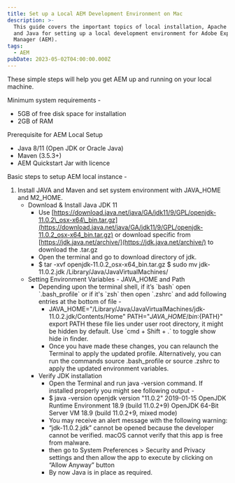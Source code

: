 ```yaml
---
title: Set up a Local AEM Development Environment on Mac
description: >-
  This guide covers the important topics of local installation, Apache Maven,
  and Java for setting up a local development environment for Adobe Experience
  Manager (AEM).
tags:
  - AEM
pubDate: 2023-05-02T04:00:00.000Z
---
```


These simple steps will help you get AEM up and running on your local machine.

Minimum system requirements -

* 5GB of free disk space for installation
* 2GB of RAM

Prerequisite for AEM Local Setup

* Java 8/11 (Open JDK or Oracle Java)
* Maven (3.5.3+)
* AEM Quickstart Jar with licence

Basic steps to setup AEM local instance -

1. Install JAVA and Maven and set system environment with JAVA\_HOME and M2\_HOME.
   * Download & Install Java JDK 11
     * Use [https://download.java.net/java/GA/jdk11/9/GPL/openjdk-11.0.2\_osx-x64\_bin.tar.gz](https://download.java.net/java/GA/jdk11/9/GPL/openjdk-11.0.2_osx-x64_bin.tar.gz)  or download specific from [https://jdk.java.net/archive/](https://jdk.java.net/archive/) to download the .tar.gz
     * Open the terminal and go to download directory of jdk.
     * $ tar -xvf openjdk-11.0.2\_osx-x64\_bin.tar.gz
       $ sudo mv jdk-11.0.2.jdk /Library/Java/JavaVirtualMachines/
   * Setting Environment Variables - JAVA\_HOME and Path
     * Depending upon the terminal shell, if it’s \`bash\` open  \`.bash\_profile\` or if it's \`zsh\` then open \`.zshrc\` and add following entries at the bottom of file - 
       * JAVA\_HOME="/Library/Java/JavaVirtualMachines/jdk-11.0.2.jdk/Contents/Home"
         PATH="${JAVA\_HOME}/bin:${PATH}"
         export PATH
         these file lies under user root directory, it might be hidden by default. Use \`cmd + Shift + .\` to toggle show hide in finder.
       * Once you have made these changes, you can relaunch the Terminal to apply the updated profile. Alternatively, you can run the commands source .bash\_profile or  source .zshrc  to apply the updated environment variables.
     * Verify JDK installation
       * Open the Terminal and run java -version command. If installed properly you might see following output - 
       * $ java -version
         openjdk version "11.0.2" 2019-01-15
         OpenJDK Runtime Environment 18.9 (build 11.0.2+9)
         OpenJDK 64-Bit Server VM 18.9 (build 11.0.2+9, mixed mode)
       * You may receive an alert message with the following warning:
       * “jdk-11.0.2.jdk” cannot be opened because the developer cannot be verified.
         macOS cannot verify that this app is free from malware.
       * then go to System Preferences > Security and Privacy settings and then allow the app to execute by clicking on “Allow Anyway” button
       * By now Java is in place as required.
